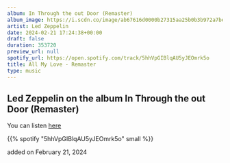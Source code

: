 ```yaml
---
album: In Through the out Door (Remaster)
album_image: https://i.scdn.co/image/ab67616d0000b27315aa25b0b3b972a7be623605
artist: Led Zeppelin
date: 2024-02-21 17:24:38+00:00
draft: false
duration: 353720
preview_url: null
spotify_url: https://open.spotify.com/track/5hhVpGIBlqAU5yJEOmrk5o
title: All My Love - Remaster
type: music
---
```



## Led Zeppelin on the album In Through the out Door (Remaster)

You can listen [here](https://open.spotify.com/track/5hhVpGIBlqAU5yJEOmrk5o)

{{% spotify "5hhVpGIBlqAU5yJEOmrk5o" small %}}

added on February 21, 2024